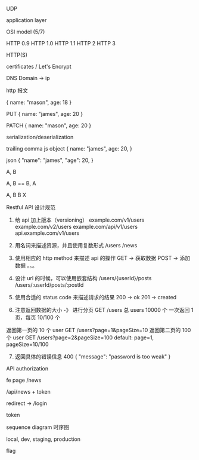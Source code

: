 UDP

application layer

OSI model (5/7)

HTTP 0.9
HTTP 1.0
HTTP 1.1
HTTP 2
HTTP 3

HTTP(S)

certificates / Let's Encrypt

DNS
Domain -> ip

http 报文

{
name: "mason",
age: 18
}

PUT
{
name: "james",
age: 20
}

PATCH
{
name: "mason",
age: 20
}

serialization/deserialization

trailing comma
js object
{
name: "james",
age: 20,
}

json
{
"name": "james",
"age": 20,
}

A, B

A, B == B, A

A, B
B X

Restful API 设计规范

1. 给 api 加上版本（versioning）
   example.com/v1/users
   example.com/v2/users
   example.com/api/v1/users
   api.example.com/v1/users

2. 用名词来描述资源，并且使用复数形式
   /users
   /news

3. 使用相应的 http method 来描述 api 的操作
   GET -> 获取数据
   POST -> 添加数据
   。。。

4. 设计 url 的时候，可以使用嵌套结构
   /users/{userId}/posts
   /users/:userId/posts/:postId

5. 使用合适的 status code 来描述请求的结果
   200 -> ok
   201 -> created

6. 注意返回数据的大小 -》 进行分页
   GET /users
   总 users 10000 个
   一次返回 1 页，每页 10/100 个

返回第一页的 10 个 user
GET /users?page=1&pageSize=10
返回第二页的 100 个 user
GET /users?page=2&pageSize=100
default: page=1, pageSize=10/100

7. 返回具体的错误信息
   400
   {
   "message": "password is too weak"
   }

API authorization

fe page /news

/api/news + token

redirect -> /login

token

sequence diagram
时序图

local, dev, staging, production

flag
